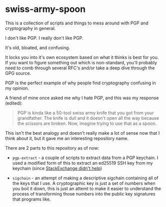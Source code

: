 # swiss-army-spoon

This is a collection of scripts and things to mess around with PGP
and cryptography in general.

I don't like PGP. I really don't like PGP.

It's old, bloated, and confusing.

It locks you into it's own ecosystem based on what it thinks is best for you.
If you want to figure something out which is non-standard, you'll probably
need to comb through several RFC's and/or take a deep dive through the GPG source.

PGP is the perfect example of why people find cryptography confusing in my opinion.

A friend of mine once asked me why I hate PGP, and this was my response (edited):

> PGP is kinda like a 50-tool swiss army knife that you got from your grandfather.
> The knife is dull and it doesn't open all the way because the scissors are broken.
> Now, imagine trying to use that as a spoon.

This isn't the best analogy and doesn't really make a lot of sense now that I think
about it, but it gave me an interesting repository name.

There are 2 parts to this repository as of now:

- `pgp-extract` - a couple of scripts to extract data from a PGP keychain.
  I used a modified form of this to extract an ed25519 SSH key from my keychain
  (since [StackExchange didn't help](https://superuser.com/q/1414381))

- `sigchain` - an attempt of making a descriptive sigchain containing all of the keys
  that I use. A cryptographic key is just a set of numbers when you boil it down, this
  is just an attemt to make it easier to understand the process of transforming those
  numbers into the public key signatures that programs like.
